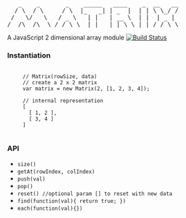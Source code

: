 <pre>
   _    _       _    _____   ____    _  __   __
  / \  / \     / \  |_   _| | _  |  | | \ \_/ /
 /   \/   \   / _ \   | |   | __ \  | |  | _ | 
/__/\__/\__\ /_/ \_\  |_|   |_| \_\ |_| /_/ \_\
</pre>

A JavaScript 2 dimensional array module
[![Build Status](https://travis-ci.org/mparke/matrix.png?branch=master)](https://travis-ci.org/mparke/matrix)

### Instantiation
<pre>
   <code>
     // Matrix(rowSize, data)
     // create a 2 x 2 matrix
     var matrix = new Matrix(2, [1, 2, 3, 4]);
     
     // internal representation
     [
       [ 1, 2 ],
       [ 3, 4 ]
     ]
   </code>
</pre>

### API
- <code>size()</code>
- <code>getAt(rowIndex, colIndex)</code>
- <code>push(val)</code>
- <code>pop()</code>
- <code>reset() //optional param [] to reset with new data</code>
- <code>find(function(val){ return true; })</code>
- <code>each(function(val){})</code>
